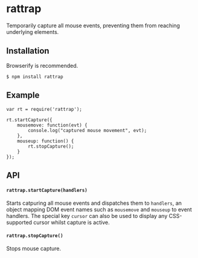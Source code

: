 # rattrap

Temporarily capture all mouse events, preventing them from reaching underlying elements.

## Installation

Browserify is recommended.

    $ npm install rattrap

## Example

    var rt = require('rattrap');

    rt.startCapture({
        mousemove: function(evt) {
            console.log("captured mouse movement", evt);
        },
        mouseup: function() {
            rt.stopCapture();
        }
    });

## API

#### `rattrap.startCapture(handlers)`

Starts catpuring all mouse events and dispatches them to `handlers`, an object mapping DOM event names such as `mousemove` and `mouseup` to event handlers. The special key `cursor` can also be used to display any CSS-supported cursor whilst capture is active.

#### `rattrap.stopCapture()`

Stops mouse capture.